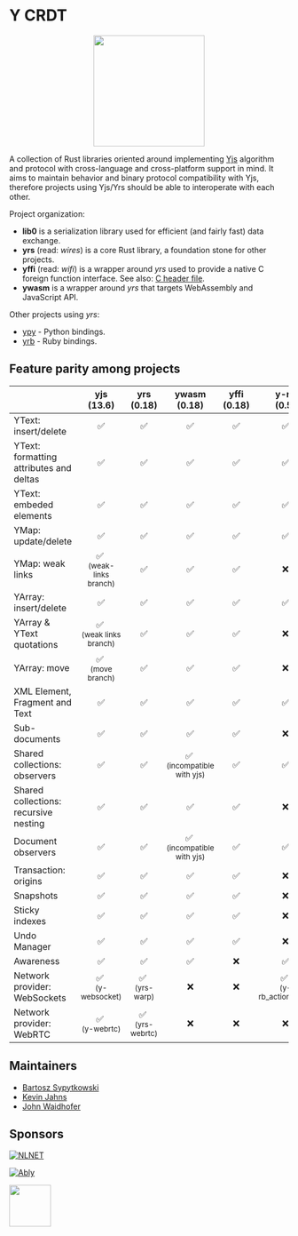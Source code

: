 # Y CRDT
<p align="center">
  <img src="logo-yrs.svg" width="200"/>
</p>

A collection of Rust libraries oriented around implementing [Yjs](https://yjs.dev/) algorithm and protocol with cross-language and cross-platform support in mind. It aims to maintain behavior and binary protocol compatibility with Yjs, therefore projects using Yjs/Yrs should be able to interoperate with each other.

Project organization:

- **lib0** is a serialization library used for efficient (and fairly fast) data exchange.
- **yrs** (read: *wires*) is a core Rust library, a foundation stone for other projects.
- **yffi** (read: *wifi*) is a wrapper around *yrs* used to provide a native C foreign function interface. See also: [C header file](https://github.com/y-crdt/y-crdt/blob/main/tests-ffi/include/libyrs.h).
- **ywasm** is a wrapper around *yrs* that targets WebAssembly and JavaScript API.

Other projects using *yrs*:

- [ypy](https://github.com/y-crdt/ypy) - Python bindings.
- [yrb](https://github.com/y-crdt/yrb) - Ruby bindings.

## Feature parity among projects

|                                         |                  yjs <br/>(13.6)                  |               yrs<br/>(0.18)               |                   ywasm<br/>(0.18)                    | yffi<br/>(0.18) |                  y-rb<br/>(0.5)                  |                y-py<br/>(0.6)                | ydotnet<br/>(0.4) | yswift<br/>(0.2) |
| --------------------------------------- | :-----------------------------------------------: | :----------------------------------------: | :---------------------------------------------------: | :-------------: | :----------------------------------------------: | :------------------------------------------: | :---------------: | :--------------: |
| YText: insert/delete                    |                     &#x2705;                      |                  &#x2705;                  |                       &#x2705;                        |    &#x2705;     |                     &#x2705;                     |                   &#x2705;                   |     &#x2705;      |     &#x2705;     |
| YText: formatting attributes and deltas |                     &#x2705;                      |                  &#x2705;                  |                       &#x2705;                        |    &#x2705;     |                     &#x2705;                     |                   &#x2705;                   |     &#x2705;      |     &#x2705;     |
| YText: embeded elements                 |                     &#x2705;                      |                  &#x2705;                  |                       &#x2705;                        |    &#x2705;     |                     &#x2705;                     |                   &#x2705;                   |     &#x2705;      |     &#x2705;     |
| YMap: update/delete                     |                     &#x2705;                      |                  &#x2705;                  |                       &#x2705;                        |    &#x2705;     |                     &#x2705;                     |                   &#x2705;                   |     &#x2705;      |     &#x2705;     |
| YMap: weak links                        | &#x2705; <br/> <small>(weak-links branch)</small> |                  &#x2705;                  |                       &#x2705;                        |    &#x2705;     |                     &#x274C;                     |                   &#x274C;                   |     &#x274C;      |     &#x274C;     |
| YArray: insert/delete                   |                     &#x2705;                      |                  &#x2705;                  |                       &#x2705;                        |    &#x2705;     |                     &#x2705;                     |                   &#x2705;                   |     &#x2705;      |     &#x2705;     |
| YArray & YText quotations               | &#x2705; <br/> <small>(weak links branch)</small> |                  &#x2705;                  |                       &#x2705;                        |    &#x2705;     |                     &#x274C;                     |                   &#x274C;                   |     &#x274C;      |     &#x274C;     |
| YArray: move                            |    &#x2705; <br/> <small>(move branch)</small>    |                  &#x2705;                  |                       &#x2705;                        |    &#x2705;     |                     &#x274C;                     |                   &#x2705;                   |     &#x2705;      |     &#x274C;     |
| XML Element, Fragment and Text          |                     &#x2705;                      |                  &#x2705;                  |                       &#x2705;                        |    &#x2705;     |                     &#x2705;                     |                   &#x2705;                   |     &#x2705;      |     &#x274C;     |
| Sub-documents                           |                     &#x2705;                      |                  &#x2705;                  |                       &#x2705;                        |    &#x2705;     |                     &#x274C;                     |                   &#x274C;                   |     &#x2705;      |     &#x274C;     |
| Shared collections: observers           |                     &#x2705;                      |                  &#x2705;                  | &#x2705; <br/> <small>(incompatible with yjs)</small> |    &#x2705;     |                     &#x2705;                     |                   &#x2705;                   |     &#x2705;      |     &#x2705;     |
| Shared collections: recursive nesting   |                     &#x2705;                      |                  &#x2705;                  |                       &#x2705;                        |    &#x2705;     |                     &#x274C;                     |                   &#x274C;                   |     &#x274C;      |     &#x274C;     |
| Document observers                      |                     &#x2705;                      |                  &#x2705;                  | &#x2705; <br/> <small>(incompatible with yjs)</small> |    &#x2705;     |                     &#x2705;                     |                   &#x2705;                   |     &#x2705;      |                  |
| Transaction: origins                    |                     &#x2705;                      |                  &#x2705;                  |                       &#x2705;                        |    &#x2705;     |                     &#x274C;                     |                   &#x274C;                   |     &#x2705;      |     &#x2705;     |
| Snapshots                               |                     &#x2705;                      |                  &#x2705;                  |                       &#x2705;                        |    &#x2705;     |                     &#x274C;                     |                   &#x274C;                   |     &#x274C;      |     &#x274C;     |
| Sticky indexes                          |                     &#x2705;                      |                  &#x2705;                  |                       &#x2705;                        |    &#x2705;     |                     &#x274C;                     |                   &#x274C;                   |     &#x2705;      |     &#x274C;     |
| Undo Manager                            |                     &#x2705;                      |                  &#x2705;                  |                       &#x2705;                        |    &#x2705;     |                     &#x274C;                     |                   &#x274C;                   |     &#x2705;      |     &#x2705;     |
| Awareness                               |                     &#x2705;                      |                  &#x2705;                  |                       &#x2705;                        |    &#x274C;     |                     &#x2705;                     |                   &#x274C;                   |     &#x2705;      |     &#x274C;     |
| Network provider: WebSockets            |    &#x2705; <br/> <small>(y-websocket)</small>    |  &#x2705; <br/> <small>(yrs-warp)</small>  |                       &#x274C;                        |    &#x274C;     | &#x2705; <br/> <small>(y-rb_actioncable)</small> | &#x2705; <br/><small>(ypy-websocket)</small> |     &#x2705;      |     &#x274C;     |
| Network provider: WebRTC                |     &#x2705; <br/> <small>(y-webrtc)</small>      | &#x2705; <br/> <small>(yrs-webrtc)</small> |                       &#x274C;                        |    &#x274C;     |                     &#x274C;                     |                   &#x274C;                   |     &#x274C;      |     &#x274C;     |

## Maintainers

- [Bartosz Sypytkowski](https://github.com/Horusiath)
- [Kevin Jahns](https://github.com/dmonad)
- [John Waidhofer](https://github.com/Waidhoferj)

## Sponsors

[![NLNET](https://nlnet.nl/image/logo_nlnet.svg)](https://nlnet.nl/)

[![Ably](https://voltaire.ably.com/static/ably-logo-46433d9937b94509fc62ef6dd6d94ff1.png)](https://ably.com/)

<a href="https://www.appflowy.io/"><img src="https://raw.githubusercontent.com/AppFlowy-IO/AppFlowy/main/doc/imgs/appflowy-logo-white.svg" height="75px"/></a>
